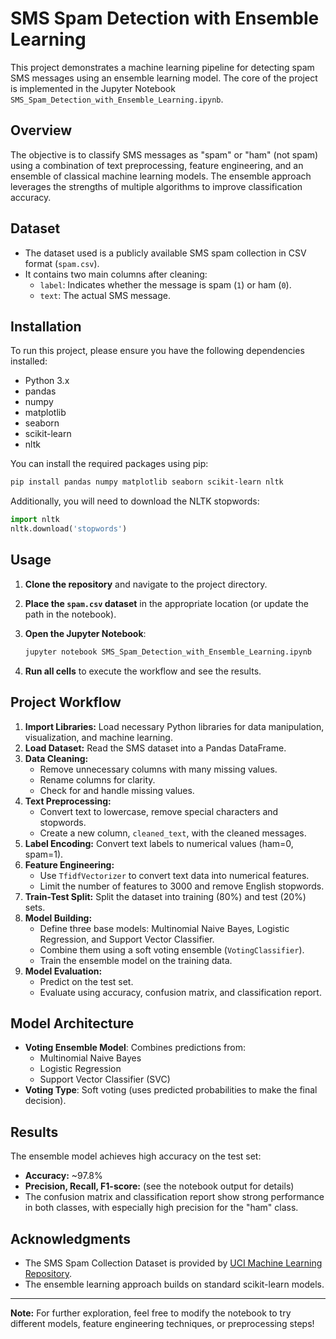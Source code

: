 # SMS Spam Detection with Ensemble Learning

This project demonstrates a machine learning pipeline for detecting spam SMS messages using an ensemble learning model. The core of the project is implemented in the Jupyter Notebook `SMS_Spam_Detection_with_Ensemble_Learning.ipynb`.

## Overview

The objective is to classify SMS messages as "spam" or "ham" (not spam) using a combination of text preprocessing, feature engineering, and an ensemble of classical machine learning models. The ensemble approach leverages the strengths of multiple algorithms to improve classification accuracy.

## Dataset

- The dataset used is a publicly available SMS spam collection in CSV format (`spam.csv`).
- It contains two main columns after cleaning:
  - `label`: Indicates whether the message is spam (`1`) or ham (`0`).
  - `text`: The actual SMS message.

## Installation

To run this project, please ensure you have the following dependencies installed:

- Python 3.x
- pandas
- numpy
- matplotlib
- seaborn
- scikit-learn
- nltk

You can install the required packages using pip:

```bash
pip install pandas numpy matplotlib seaborn scikit-learn nltk
```

Additionally, you will need to download the NLTK stopwords:

```python
import nltk
nltk.download('stopwords')
```

## Usage

1. **Clone the repository** and navigate to the project directory.
2. **Place the `spam.csv` dataset** in the appropriate location (or update the path in the notebook).
3. **Open the Jupyter Notebook**:

   ```bash
   jupyter notebook SMS_Spam_Detection_with_Ensemble_Learning.ipynb
   ```

4. **Run all cells** to execute the workflow and see the results.

## Project Workflow

1. **Import Libraries:** Load necessary Python libraries for data manipulation, visualization, and machine learning.
2. **Load Dataset:** Read the SMS dataset into a Pandas DataFrame.
3. **Data Cleaning:**
    - Remove unnecessary columns with many missing values.
    - Rename columns for clarity.
    - Check for and handle missing values.
4. **Text Preprocessing:**
    - Convert text to lowercase, remove special characters and stopwords.
    - Create a new column, `cleaned_text`, with the cleaned messages.
5. **Label Encoding:** Convert text labels to numerical values (ham=0, spam=1).
6. **Feature Engineering:**
    - Use `TfidfVectorizer` to convert text data into numerical features.
    - Limit the number of features to 3000 and remove English stopwords.
7. **Train-Test Split:** Split the dataset into training (80%) and test (20%) sets.
8. **Model Building:**
    - Define three base models: Multinomial Naive Bayes, Logistic Regression, and Support Vector Classifier.
    - Combine them using a soft voting ensemble (`VotingClassifier`).
    - Train the ensemble model on the training data.
9. **Model Evaluation:**
    - Predict on the test set.
    - Evaluate using accuracy, confusion matrix, and classification report.

## Model Architecture

- **Voting Ensemble Model**: Combines predictions from:
  - Multinomial Naive Bayes
  - Logistic Regression
  - Support Vector Classifier (SVC)
- **Voting Type**: Soft voting (uses predicted probabilities to make the final decision).

## Results

The ensemble model achieves high accuracy on the test set:

- **Accuracy:** ~97.8%
- **Precision, Recall, F1-score:** (see the notebook output for details)
- The confusion matrix and classification report show strong performance in both classes, with especially high precision for the "ham" class.

## Acknowledgments

- The SMS Spam Collection Dataset is provided by [UCI Machine Learning Repository](https://archive.ics.uci.edu/ml/datasets/sms+spam+collection).
- The ensemble learning approach builds on standard scikit-learn models.

---

**Note:** For further exploration, feel free to modify the notebook to try different models, feature engineering techniques, or preprocessing steps!

